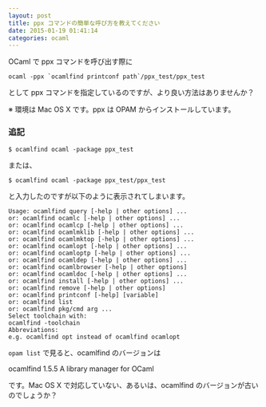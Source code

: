 ```yaml
---
layout: post
title: ppx コマンドの簡単な呼び方を教えてください
date: 2015-01-19 01:41:14
categories: ocaml
---
```

<!-- {% raw %} -->
<p>OCaml で ppx コマンドを呼び出す際に</p>

<pre><code>ocaml -ppx `ocamlfind printconf path`/ppx_test/ppx_test
</code></pre>

<p>として ppx コマンドを指定しているのですが、より良い方法はありませんか？</p>

<p>※ 環境は Mac OS X です。ppx は OPAM からインストールしています。</p>

<h3>追記</h3>

<pre><code>$ ocamlfind ocaml -package ppx_test
</code></pre>

<p>または、</p>

<pre><code>$ ocamlfind ocaml -package ppx_test/ppx_test
</code></pre>

<p>と入力したのですが以下のように表示されてしまいます。</p>

<pre><code>Usage: ocamlfind query [-help | other options] ...
or: ocamlfind ocamlc [-help | other options] ...
or: ocamlfind ocamlcp [-help | other options] ...
or: ocamlfind ocamlmklib [-help | other options] ...
or: ocamlfind ocamlmktop [-help | other options] ...
or: ocamlfind ocamlopt [-help | other options] ...
or: ocamlfind ocamloptp [-help | other options] ...
or: ocamlfind ocamldep [-help | other options] ...
or: ocamlfind ocamlbrowser [-help | other options]
or: ocamlfind ocamldoc [-help | other options] ...
or: ocamlfind install [-help | other options] ...
or: ocamlfind remove [-help | other options] 
or: ocamlfind printconf [-help] [variable]
or: ocamlfind list
or: ocamlfind pkg/cmd arg ...
Select toolchain with:
ocamlfind -toolchain 
Abbreviations:
e.g. ocamlfind opt instead of ocamlfind ocamlopt
</code></pre>

<p><code>opam list</code> で見ると、ocamlfind のバージョンは</p>

<p>ocamlfind 1.5.5 A library manager for OCaml</p>

<p>です。Mac OS X で対応していない、あるいは、ocamlfind のバージョンが古いのでしょうか？</p>
<!-- {% endraw %} -->
